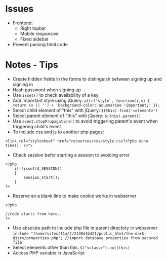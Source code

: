 # Issues
- Frontend: 
  - Right topbar
  - Mobile responsive
  - Fixed sidebar
- Prevent parsing html code

# Notes - Tips
- Create hidden fields in the forms to distinguish between signing up and signing in
- Hash password when signing up
- Use ```isset()``` to check availability of a key
- Add important style using jQuery: ```attr('style', function(i,s) { return (s || '') + 'background-color: aquamarine !important;' });```
- Select child element of "this" with jQuery: ```$(this).find('<element>')```
- Select parent element of "this" with jQuery: ```$(this).parent()```
- Use ```event.stopPropagation()``` to avoid triggering parent's event when triggering child's event
- To include css and js to another php pages: 
```
<link rel="stylesheet" href="resources/css/style.css?<?php echo time(); ?>">
```
- Check session befor starting a session to avoiding error 
```
<?php
    if(!isset($_SESSION)) 
    { 
        session_start(); 
    } 
?>
```
- Reserve an a blank line to make cookie works in webserver 
```
<?php

//code starts from here...
?>
```
- Use absolute path to include php file in parent directory in webserver: ```include "/home/sites/11a/2/2148d4b421/public_html/the-dark-diary/properties.php"; //import database properties from secured file```
- Select elements other than this: ```$("<class>").not(this)```
- Access PHP variable in JavaScript 